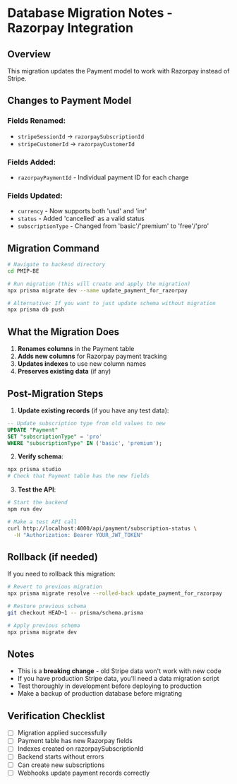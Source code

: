 # Database Migration Notes - Razorpay Integration

## Overview

This migration updates the Payment model to work with Razorpay instead of Stripe.

## Changes to Payment Model

### Fields Renamed:

- `stripeSessionId` → `razorpaySubscriptionId`
- `stripeCustomerId` → `razorpayCustomerId`

### Fields Added:

- `razorpayPaymentId` - Individual payment ID for each charge

### Fields Updated:

- `currency` - Now supports both 'usd' and 'inr'
- `status` - Added 'cancelled' as a valid status
- `subscriptionType` - Changed from 'basic'/'premium' to 'free'/'pro'

## Migration Command

```bash
# Navigate to backend directory
cd PMIP-BE

# Run migration (this will create and apply the migration)
npx prisma migrate dev --name update_payment_for_razorpay

# Alternative: If you want to just update schema without migration
npx prisma db push
```

## What the Migration Does

1. **Renames columns** in the Payment table
2. **Adds new columns** for Razorpay payment tracking
3. **Updates indexes** to use new column names
4. **Preserves existing data** (if any)

## Post-Migration Steps

1. **Update existing records** (if you have any test data):

```sql
-- Update subscription type from old values to new
UPDATE "Payment"
SET "subscriptionType" = 'pro'
WHERE "subscriptionType" IN ('basic', 'premium');
```

2. **Verify schema**:

```bash
npx prisma studio
# Check that Payment table has the new fields
```

3. **Test the API**:

```bash
# Start the backend
npm run dev

# Make a test API call
curl http://localhost:4000/api/payment/subscription-status \
  -H "Authorization: Bearer YOUR_JWT_TOKEN"
```

## Rollback (if needed)

If you need to rollback this migration:

```bash
# Revert to previous migration
npx prisma migrate resolve --rolled-back update_payment_for_razorpay

# Restore previous schema
git checkout HEAD~1 -- prisma/schema.prisma

# Apply previous schema
npx prisma migrate dev
```

## Notes

- This is a **breaking change** - old Stripe data won't work with new code
- If you have production Stripe data, you'll need a data migration script
- Test thoroughly in development before deploying to production
- Make a backup of production database before migrating

## Verification Checklist

- [ ] Migration applied successfully
- [ ] Payment table has new Razorpay fields
- [ ] Indexes created on razorpaySubscriptionId
- [ ] Backend starts without errors
- [ ] Can create new subscriptions
- [ ] Webhooks update payment records correctly
